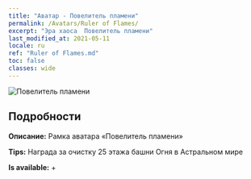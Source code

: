 ```yaml
---
title: "Аватар - Повелитель пламени"
permalink: /Avatars/Ruler of Flames/
excerpt: "Эра хаоса  Повелитель пламени"
last_modified_at: 2021-05-11
locale: ru
ref: "Ruler of Flames.md"
toc: false
classes: wide
---
```

 ![Повелитель пламени](/images/a/avatarFrame_39.png)

## Подробности

 **Описание:** Рамка аватара «Повелитель пламени» 

 **Tips:** Награда за очистку 25 этажа башни Огня в Астральном мире 

 **Is available:**  + 


